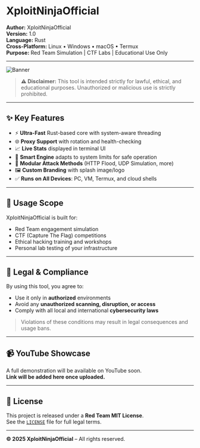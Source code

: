 # XploitNinjaOfficial

**Author:** XploitNinjaOfficial  
**Version:** 1.0  
**Language:** Rust  
**Cross-Platform:** Linux • Windows • macOS • Termux  
**Purpose:** Red Team Simulation | CTF Labs | Educational Use Only  

---

![Banner](./assets/splash.png)

> **⚠️ Disclaimer:** This tool is intended strictly for lawful, ethical, and educational purposes. Unauthorized or malicious use is strictly prohibited.

---

## ✨ Key Features

- ⚡ **Ultra-Fast** Rust-based core with system-aware threading
- 🌐 **Proxy Support** with rotation and health-checking
- 📈 **Live Stats** displayed in terminal UI
- 🧠 **Smart Engine** adapts to system limits for safe operation
- 🧩 **Modular Attack Methods** (HTTP Flood, UDP Simulation, more)
- 🖼️ **Custom Branding** with splash image/logo
- ✅ **Runs on All Devices**: PC, VM, Termux, and cloud shells

---

## 🎯 Usage Scope

XploitNinjaOfficial is built for:

- Red Team engagement simulation  
- CTF (Capture The Flag) competitions  
- Ethical hacking training and workshops  
- Personal lab testing of your infrastructure  

---

## 🔐 Legal & Compliance

By using this tool, you agree to:

- Use it only in **authorized** environments  
- Avoid any **unauthorized scanning, disruption, or access**  
- Comply with all local and international **cybersecurity laws**  

> Violations of these conditions may result in legal consequences and usage bans.

---

## 📹 YouTube Showcase

A full demonstration will be available on YouTube soon.  
**Link will be added here once uploaded.**

---

## 📜 License

This project is released under a **Red Team MIT License**.  
See the [`LICENSE`](./LICENSE) file for full legal terms.

---

**© 2025 XploitNinjaOfficial** – All rights reserved.
